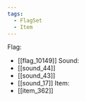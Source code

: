 ```yaml
---
tags:
  - FlagSet
  - Item
---
```

Flag:
- [[flag_10149]]
Sound:
- [[sound_44]]
- [[sound_43]]
- [[sound_17]]
Item:
- [[item_362]]
